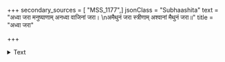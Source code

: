 +++
secondary_sources = [ "MSS_1177",]
jsonClass = "Subhaashita"
text = "अध्वा जरा मनुष्याणाम् अनध्वा वाजिनां जरा।  \nअमैथुनं जरा स्त्रीणाम् अश्वानां मैथुनं जरा॥"
title = "अध्वा जरा"

+++

<details><summary>Text</summary>

अध्वा जरा मनुष्याणाम् अनध्वा वाजिनां जरा।  
अमैथुनं जरा स्त्रीणाम् अश्वानां मैथुनं जरा॥
</details>
